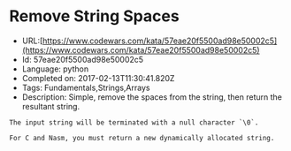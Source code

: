 # Remove String Spaces

 - URL:[https://www.codewars.com/kata/57eae20f5500ad98e50002c5](https://www.codewars.com/kata/57eae20f5500ad98e50002c5)
 - Id: 57eae20f5500ad98e50002c5
 - Language: python
 - Completed on: 2017-02-13T11:30:41.820Z
 - Tags: Fundamentals,Strings,Arrays
 - Description:
Simple, remove the spaces from the string, then return the resultant string.

~~~if:bf
The input string will be terminated with a null character `\0`.
~~~
~~~if:c,nasm
For C and Nasm, you must return a new dynamically allocated string.
~~~

